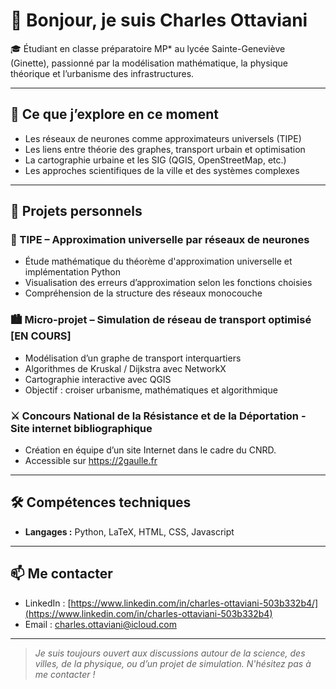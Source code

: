 # 👋 Bonjour, je suis Charles Ottaviani

🎓 Étudiant en classe préparatoire MP* au lycée Sainte-Geneviève (Ginette), passionné par la modélisation mathématique, la physique théorique et l’urbanisme des infrastructures.

---

## 🌱 Ce que j’explore en ce moment

- Les réseaux de neurones comme approximateurs universels (TIPE)
- Les liens entre théorie des graphes, transport urbain et optimisation
- La cartographie urbaine et les SIG (QGIS, OpenStreetMap, etc.)
- Les approches scientifiques de la ville et des systèmes complexes

---

## 🧠 Projets personnels

### 📌 TIPE – Approximation universelle par réseaux de neurones  
- Étude mathématique du théorème d'approximation universelle et implémentation Python  
- Visualisation des erreurs d’approximation selon les fonctions choisies  
- Compréhension de la structure des réseaux monocouche

### 🏙️ Micro-projet – Simulation de réseau de transport optimisé [EN COURS]
- Modélisation d’un graphe de transport interquartiers  
- Algorithmes de Kruskal / Dijkstra avec NetworkX  
- Cartographie interactive avec QGIS  
- Objectif : croiser urbanisme, mathématiques et algorithmique

### ⚔ Concours National de la Résistance et de la Déportation - Site internet bibliographique
- Création en équipe d’un site Internet dans le cadre du CNRD. 
- Accessible sur https://2gaulle.fr

---

## 🛠️ Compétences techniques

- **Langages :** Python, LaTeX, HTML, CSS, Javascript  

---

## 📫 Me contacter

- LinkedIn : [https://www.linkedin.com/in/charles-ottaviani-503b332b4/](https://www.linkedin.com/in/charles-ottaviani-503b332b4)
- Email : charles.ottaviani@icloud.com

---

> *Je suis toujours ouvert aux discussions autour de la science, des villes, de la physique, ou d’un projet de simulation. N'hésitez pas à me contacter !*
